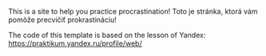This is a site to help you practice procrastination!
Toto je stránka, ktorá vám pomôže precvičiť prokrastináciu!

The code of this template is based on the lesson of Yandex: https://praktikum.yandex.ru/profile/web/
